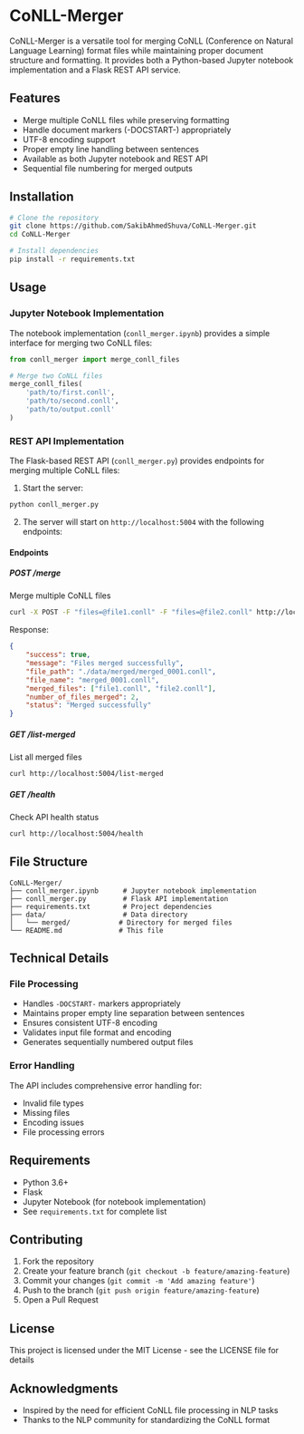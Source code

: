 # CoNLL-Merger

CoNLL-Merger is a versatile tool for merging CoNLL (Conference on Natural Language Learning) format files while maintaining proper document structure and formatting. It provides both a Python-based Jupyter notebook implementation and a Flask REST API service.

## Features

- Merge multiple CoNLL files while preserving formatting
- Handle document markers (-DOCSTART-) appropriately
- UTF-8 encoding support
- Proper empty line handling between sentences
- Available as both Jupyter notebook and REST API
- Sequential file numbering for merged outputs

## Installation

```bash
# Clone the repository
git clone https://github.com/SakibAhmedShuva/CoNLL-Merger.git
cd CoNLL-Merger

# Install dependencies
pip install -r requirements.txt
```

## Usage

### Jupyter Notebook Implementation

The notebook implementation (`conll_merger.ipynb`) provides a simple interface for merging two CoNLL files:

```python
from conll_merger import merge_conll_files

# Merge two CoNLL files
merge_conll_files(
    'path/to/first.conll',
    'path/to/second.conll',
    'path/to/output.conll'
)
```

### REST API Implementation

The Flask-based REST API (`conll_merger.py`) provides endpoints for merging multiple CoNLL files:

1. Start the server:
```bash
python conll_merger.py
```

2. The server will start on `http://localhost:5004` with the following endpoints:

#### Endpoints

##### POST /merge
Merge multiple CoNLL files

```bash
curl -X POST -F "files=@file1.conll" -F "files=@file2.conll" http://localhost:5004/merge
```

Response:
```json
{
    "success": true,
    "message": "Files merged successfully",
    "file_path": "./data/merged/merged_0001.conll",
    "file_name": "merged_0001.conll",
    "merged_files": ["file1.conll", "file2.conll"],
    "number_of_files_merged": 2,
    "status": "Merged successfully"
}
```

##### GET /list-merged
List all merged files

```bash
curl http://localhost:5004/list-merged
```

##### GET /health
Check API health status

```bash
curl http://localhost:5004/health
```

## File Structure

```
CoNLL-Merger/
├── conll_merger.ipynb      # Jupyter notebook implementation
├── conll_merger.py         # Flask API implementation
├── requirements.txt        # Project dependencies
├── data/                   # Data directory
│   └── merged/            # Directory for merged files
└── README.md              # This file
```

## Technical Details

### File Processing

- Handles `-DOCSTART-` markers appropriately
- Maintains proper empty line separation between sentences
- Ensures consistent UTF-8 encoding
- Validates input file format and encoding
- Generates sequentially numbered output files

### Error Handling

The API includes comprehensive error handling for:
- Invalid file types
- Missing files
- Encoding issues
- File processing errors

## Requirements

- Python 3.6+
- Flask
- Jupyter Notebook (for notebook implementation)
- See `requirements.txt` for complete list

## Contributing

1. Fork the repository
2. Create your feature branch (`git checkout -b feature/amazing-feature`)
3. Commit your changes (`git commit -m 'Add amazing feature'`)
4. Push to the branch (`git push origin feature/amazing-feature`)
5. Open a Pull Request

## License

This project is licensed under the MIT License - see the LICENSE file for details

## Acknowledgments

- Inspired by the need for efficient CoNLL file processing in NLP tasks
- Thanks to the NLP community for standardizing the CoNLL format
